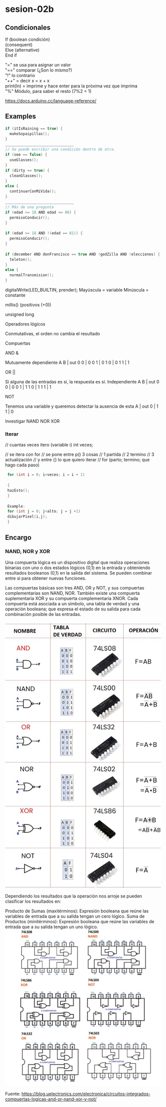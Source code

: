 # sesion-02b

## Condicionales

If (boolean condición)  
(consequent)  
Else (alternative)  
End if  

"=" se usa para asignar un valor  
"==" comparar (¿Son lo mismo?)  
"!" lo contrario  
"++" = decir x = x + x  
print(ln) = imprime y hace enter para la próxima vez que imprima  
"%" Módulo, para saber el resto (7%2 = 1)  

<https://docs.arduino.cc/language-reference/>

## Examples

```cpp
if (itIsRaining == true) {
  makeSopaipillas();
}
_______________________________
// Se puede escribir una condición dentro de otra.
if (see == false) {
  useGlasses();
}
if (dirty == true) {
  cleanGlasses();
}
else {
  continuarConMiVida();
}
_______________________________
// Más de una pregunta
if (edad >= 18 AND edad <= 80) {
  permisoConducir();
}

if (edad >= 18 AND !(edad == 81)) {
  permisoConducir();
}

if (december AND donFrancisco == true AND !godZilla AND !elecciones) {
  teleton();
}
else {
  normalTransmision();
}
```
digitalWrite(LED_BUILTIN, prender);
Mayúscula = variable
Minúscula = constante

millis() (positivos (+0))

unsigned long

Operadores lógicos

Conmutativas, el orden no cambia el resultado

Compuertas

AND &

Mutuamente dependiente
A B | out
0 0 | 0
0 1 | 0
1 0 | 0
1 1 | 1

OR ||

Si alguna de las entradas es sí, la respuesta es sí.
Independiente
A B | out
0 0 | 0
0 1 | 1
1 0 | 1
1 1 | 1

NOT

Tenemos una variable y queremos detectar la ausencia de esta
A | out
0 | 1
1 | 0

Investigar
NAND
NOR
XOR

### Iterar

 // cuantas veces itero (variable i)
 int veces;

 // se itera con for
 // se pone entre p() 3 cosas
 // 1 partida
 // 2 termino
 // 3 actualización
 // y entre {} lo que quiero iterar
 // for (parto; termino; que hago cada paso)

```cpp
 for (int i = 0; i<veces; i = i + 1)

 {
 hazEsto();
 }

 Example:
 for (int j = 0; j<alto; j = j +1)
 dibujarPixel(i,j);
 }
```

## Encargo

### NAND, NOR y XOR

Una compuerta lógica es un dispositivo digital que realiza operaciones binarias con uno o dos estados lógicos (0,1) en la entrada y obteniendo resultados booleanos (0,1) en la salida del sistema. Se pueden combinar entre si para obtener nuevas funciones.

Las compuertas básicas son tres AND, OR y NOT, y sus compuertas complementarias son NAND, NOR. También existe una compuerta suplementaria XOR y su compuerta complementaria XNOR.
Cada compuerta está asociada a un símbolo, una tabla de verdad y una operación booleana; que expresa el estado de su salida para cada combinación posible de las entradas.

![ANDNORXOR](./imagenes/ANDNORXOR.png)

Dependiendo los resultados que la operación nos arroje se pueden clasificar los resultados en:

Producto de Sumas (maxitérminos): Expresión booleana que reúne las variables de entrada que a su salida tengan un cero lógico.
Suma de Productos (minitérminos): Expresión booleana que reúne las variables de entrada que a su salida tengan un uno lógico.
![ANDNORXOR](./imagenes/ANDNORXORComp..png)

Fuente: <https://blog.uelectronics.com/electronica/circuitos-integrados-compuertas-logicas-and-or-nand-xor-y-not/>
